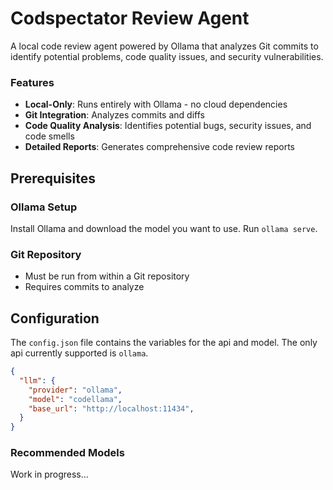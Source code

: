 # Codspectator Review Agent

A local code review agent powered by Ollama that analyzes Git commits to identify potential problems, code quality issues, and security vulnerabilities.

### Features
- **Local-Only**: Runs entirely with Ollama - no cloud dependencies
- **Git Integration**: Analyzes commits and diffs
- **Code Quality Analysis**: Identifies potential bugs, security issues, and code smells
- **Detailed Reports**: Generates comprehensive code review reports

## Prerequisites

### Ollama Setup
Install Ollama and download the model you want to use.
Run `ollama serve`.

### Git Repository
- Must be run from within a Git repository
- Requires commits to analyze


## Configuration

The `config.json` file contains the variables for the api and model.
The only api currently supported is `ollama`.

```json
{
  "llm": {
    "provider": "ollama",
    "model": "codellama",
    "base_url": "http://localhost:11434",
  }
}
```

### Recommended Models
Work in progress...
